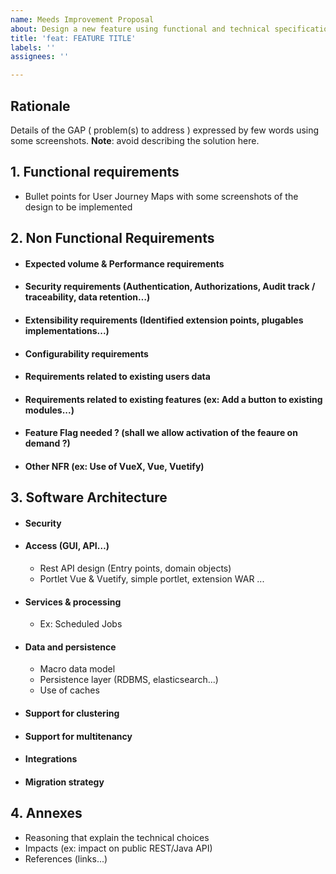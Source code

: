 ```yaml
---
name: Meeds Improvement Proposal
about: Design a new feature using functional and technical specifications templates
title: 'feat: FEATURE TITLE'
labels: ''
assignees: ''

---
```


## Rationale

Details of the GAP ( problem(s) to address ) expressed by few words using some screenshots.
**Note**: avoid describing the solution here.

## 1. Functional requirements
- Bullet points for User Journey Maps with some screenshots of the design to be implemented
## 2. Non Functional Requirements
- #### Expected volume & Performance requirements
- #### Security requirements (Authentication, Authorizations, Audit track / traceability, data retention…)
- #### Extensibility requirements (Identified extension points, plugables implementations...)
- #### Configurability requirements
- #### Requirements related to existing users data
- #### Requirements related to existing features (ex: Add a button to existing modules...)
- #### Feature Flag needed ? (shall we allow activation of the feaure on demand ?)
- #### Other NFR (ex: Use of VueX, Vue, Vuetify)
## 3. Software Architecture
- #### Security
- #### Access (GUI, API…)
   - Rest API design (Entry points, domain objects)
   - Portlet Vue & Vuetify, simple portlet, extension WAR ...
- #### Services & processing
   - Ex: Scheduled Jobs
- #### Data and persistence
   - Macro data model
   - Persistence layer (RDBMS, elasticsearch...)
   - Use of caches
- #### Support for clustering
- #### Support for multitenancy
- #### Integrations
- #### Migration strategy
## 4. Annexes
   - Reasoning that explain the technical choices
   - Impacts (ex: impact on public REST/Java API)
   - References (links...)
